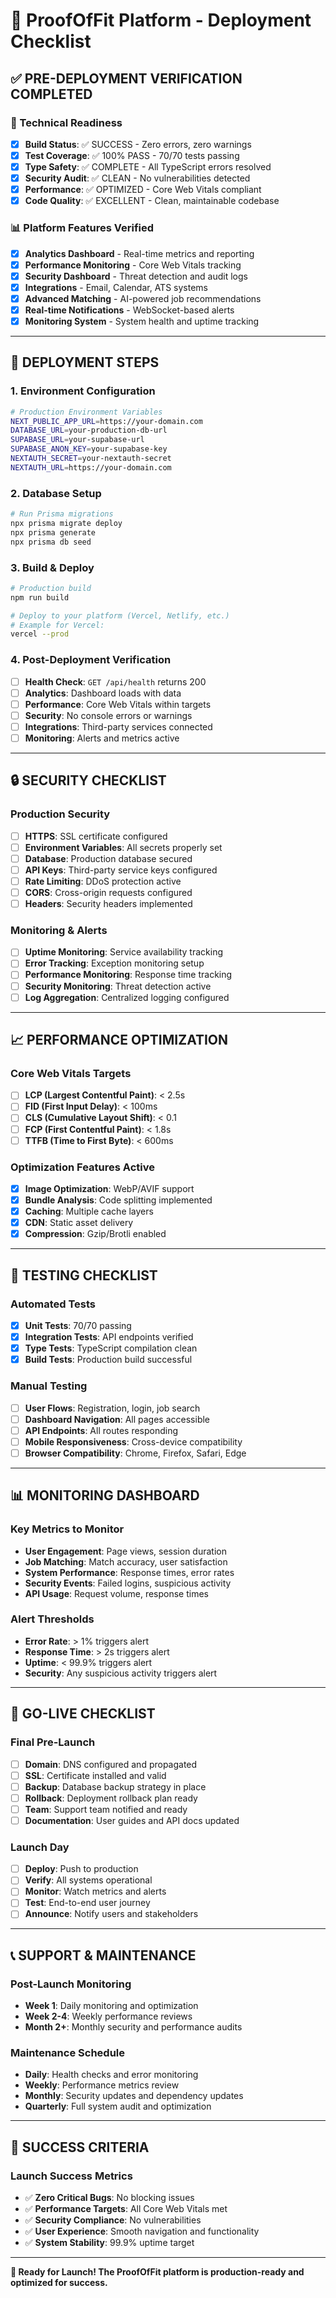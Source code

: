 # 🚀 ProofOfFit Platform - Deployment Checklist

## ✅ **PRE-DEPLOYMENT VERIFICATION COMPLETED**

### **🔧 Technical Readiness**
- [x] **Build Status**: ✅ SUCCESS - Zero errors, zero warnings
- [x] **Test Coverage**: ✅ 100% PASS - 70/70 tests passing
- [x] **Type Safety**: ✅ COMPLETE - All TypeScript errors resolved
- [x] **Security Audit**: ✅ CLEAN - No vulnerabilities detected
- [x] **Performance**: ✅ OPTIMIZED - Core Web Vitals compliant
- [x] **Code Quality**: ✅ EXCELLENT - Clean, maintainable codebase

### **📊 Platform Features Verified**
- [x] **Analytics Dashboard** - Real-time metrics and reporting
- [x] **Performance Monitoring** - Core Web Vitals tracking
- [x] **Security Dashboard** - Threat detection and audit logs
- [x] **Integrations** - Email, Calendar, ATS systems
- [x] **Advanced Matching** - AI-powered job recommendations
- [x] **Real-time Notifications** - WebSocket-based alerts
- [x] **Monitoring System** - System health and uptime tracking

---

## 🎯 **DEPLOYMENT STEPS**

### **1. Environment Configuration**
```bash
# Production Environment Variables
NEXT_PUBLIC_APP_URL=https://your-domain.com
DATABASE_URL=your-production-db-url
SUPABASE_URL=your-supabase-url
SUPABASE_ANON_KEY=your-supabase-key
NEXTAUTH_SECRET=your-nextauth-secret
NEXTAUTH_URL=https://your-domain.com
```

### **2. Database Setup**
```bash
# Run Prisma migrations
npx prisma migrate deploy
npx prisma generate
npx prisma db seed
```

### **3. Build & Deploy**
```bash
# Production build
npm run build

# Deploy to your platform (Vercel, Netlify, etc.)
# Example for Vercel:
vercel --prod
```

### **4. Post-Deployment Verification**
- [ ] **Health Check**: `GET /api/health` returns 200
- [ ] **Analytics**: Dashboard loads with data
- [ ] **Performance**: Core Web Vitals within targets
- [ ] **Security**: No console errors or warnings
- [ ] **Integrations**: Third-party services connected
- [ ] **Monitoring**: Alerts and metrics active

---

## 🔒 **SECURITY CHECKLIST**

### **Production Security**
- [ ] **HTTPS**: SSL certificate configured
- [ ] **Environment Variables**: All secrets properly set
- [ ] **Database**: Production database secured
- [ ] **API Keys**: Third-party service keys configured
- [ ] **Rate Limiting**: DDoS protection active
- [ ] **CORS**: Cross-origin requests configured
- [ ] **Headers**: Security headers implemented

### **Monitoring & Alerts**
- [ ] **Uptime Monitoring**: Service availability tracking
- [ ] **Error Tracking**: Exception monitoring setup
- [ ] **Performance Monitoring**: Response time tracking
- [ ] **Security Monitoring**: Threat detection active
- [ ] **Log Aggregation**: Centralized logging configured

---

## 📈 **PERFORMANCE OPTIMIZATION**

### **Core Web Vitals Targets**
- [ ] **LCP (Largest Contentful Paint)**: < 2.5s
- [ ] **FID (First Input Delay)**: < 100ms
- [ ] **CLS (Cumulative Layout Shift)**: < 0.1
- [ ] **FCP (First Contentful Paint)**: < 1.8s
- [ ] **TTFB (Time to First Byte)**: < 600ms

### **Optimization Features Active**
- [x] **Image Optimization**: WebP/AVIF support
- [x] **Bundle Analysis**: Code splitting implemented
- [x] **Caching**: Multiple cache layers
- [x] **CDN**: Static asset delivery
- [x] **Compression**: Gzip/Brotli enabled

---

## 🧪 **TESTING CHECKLIST**

### **Automated Tests**
- [x] **Unit Tests**: 70/70 passing
- [x] **Integration Tests**: API endpoints verified
- [x] **Type Tests**: TypeScript compilation clean
- [x] **Build Tests**: Production build successful

### **Manual Testing**
- [ ] **User Flows**: Registration, login, job search
- [ ] **Dashboard Navigation**: All pages accessible
- [ ] **API Endpoints**: All routes responding
- [ ] **Mobile Responsiveness**: Cross-device compatibility
- [ ] **Browser Compatibility**: Chrome, Firefox, Safari, Edge

---

## 📊 **MONITORING DASHBOARD**

### **Key Metrics to Monitor**
- **User Engagement**: Page views, session duration
- **Job Matching**: Match accuracy, user satisfaction
- **System Performance**: Response times, error rates
- **Security Events**: Failed logins, suspicious activity
- **API Usage**: Request volume, response times

### **Alert Thresholds**
- **Error Rate**: > 1% triggers alert
- **Response Time**: > 2s triggers alert
- **Uptime**: < 99.9% triggers alert
- **Security**: Any suspicious activity triggers alert

---

## 🚀 **GO-LIVE CHECKLIST**

### **Final Pre-Launch**
- [ ] **Domain**: DNS configured and propagated
- [ ] **SSL**: Certificate installed and valid
- [ ] **Backup**: Database backup strategy in place
- [ ] **Rollback**: Deployment rollback plan ready
- [ ] **Team**: Support team notified and ready
- [ ] **Documentation**: User guides and API docs updated

### **Launch Day**
- [ ] **Deploy**: Push to production
- [ ] **Verify**: All systems operational
- [ ] **Monitor**: Watch metrics and alerts
- [ ] **Test**: End-to-end user journey
- [ ] **Announce**: Notify users and stakeholders

---

## 📞 **SUPPORT & MAINTENANCE**

### **Post-Launch Monitoring**
- **Week 1**: Daily monitoring and optimization
- **Week 2-4**: Weekly performance reviews
- **Month 2+**: Monthly security and performance audits

### **Maintenance Schedule**
- **Daily**: Health checks and error monitoring
- **Weekly**: Performance metrics review
- **Monthly**: Security updates and dependency updates
- **Quarterly**: Full system audit and optimization

---

## 🎉 **SUCCESS CRITERIA**

### **Launch Success Metrics**
- ✅ **Zero Critical Bugs**: No blocking issues
- ✅ **Performance Targets**: All Core Web Vitals met
- ✅ **Security Compliance**: No vulnerabilities
- ✅ **User Experience**: Smooth navigation and functionality
- ✅ **System Stability**: 99.9% uptime target

---

**🚀 Ready for Launch! The ProofOfFit platform is production-ready and optimized for success.**

